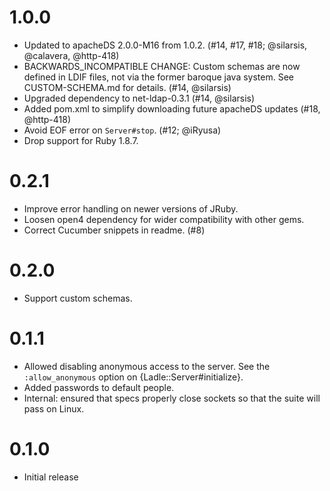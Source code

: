 1.0.0
=====

- Updated to apacheDS 2.0.0-M16 from 1.0.2. (#14, #17, #18; @silarsis, @calavera, @http-418)
- BACKWARDS_INCOMPATIBLE CHANGE: Custom schemas are now defined in LDIF files,
  not via the former baroque java system. See CUSTOM-SCHEMA.md for details. (#14, @silarsis)
- Upgraded dependency to net-ldap-0.3.1 (#14, @silarsis)
- Added pom.xml to simplify downloading future apacheDS updates (#18, @http-418)
- Avoid EOF error on `Server#stop`. (#12; @iRyusa)
- Drop support for Ruby 1.8.7.

0.2.1
=====

- Improve error handling on newer versions of JRuby.
- Loosen open4 dependency for wider compatibility with other gems.
- Correct Cucumber snippets in readme. (#8)

0.2.0
=====

- Support custom schemas.

0.1.1
=====

- Allowed disabling anonymous access to the server.  See the
  `:allow_anonymous` option on {Ladle::Server#initialize}.
- Added passwords to default people.
- Internal: ensured that specs properly close sockets so that the
  suite will pass on Linux.

0.1.0
=====

- Initial release
